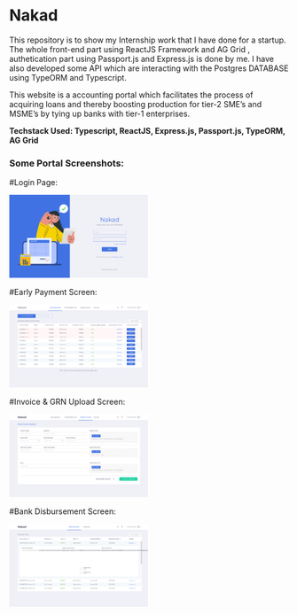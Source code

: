 # Nakad

This repository is to show my Internship work that I have done for a startup. The whole front-end part using ReactJS Framework and AG Grid , authetication part using Passport.js and Express.js is done by me. I have also developed some API which are interacting with the Postgres DATABASE using TypeORM and Typescript.

This website is a accounting portal which facilitates the process of acquiring loans and thereby boosting production for tier-2
SME’s and MSME’s by tying up banks with tier-1 enterprises.

**Techstack Used: Typescript, ReactJS, Express.js, Passport.js, TypeORM, AG Grid**


### Some Portal Screenshots:

#Login Page:

<img src="media/Login_Screen.png" width="250">

#Early Payment Screen:

<img src="media/Early_Payment_Pipeline.png" width="250">

#Invoice & GRN Upload Screen:

<img src="media/Invoice&GRN_Upload.png" width="250">

#Bank Disbursement Screen:

<img src="media/Bank_Disbursement.png" width="250">

